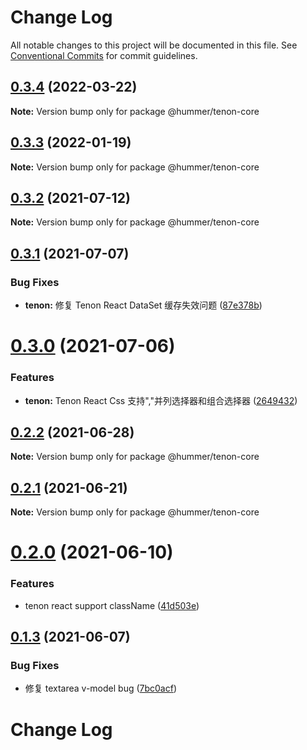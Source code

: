 # Change Log

All notable changes to this project will be documented in this file.
See [Conventional Commits](https://conventionalcommits.org) for commit guidelines.

## [0.3.4](https://github.com/didi/Hummer/compare/@hummer/tenon-core@0.3.3...@hummer/tenon-core@0.3.4) (2022-03-22)

**Note:** Version bump only for package @hummer/tenon-core





## [0.3.3](https://github.com.cnpmjs.org/didi/Hummer/compare/@hummer/tenon-core@0.3.2...@hummer/tenon-core@0.3.3) (2022-01-19)

**Note:** Version bump only for package @hummer/tenon-core





## [0.3.2](https://github.com/didi/Hummer/compare/@hummer/tenon-core@0.3.1...@hummer/tenon-core@0.3.2) (2021-07-12)

**Note:** Version bump only for package @hummer/tenon-core





## [0.3.1](https://github.com/didi/Hummer/compare/@hummer/tenon-core@0.3.0...@hummer/tenon-core@0.3.1) (2021-07-07)


### Bug Fixes

* **tenon:** 修复 Tenon React DataSet 缓存失效问题 ([87e378b](https://github.com/didi/Hummer/commit/87e378b6d25bda92b1e01284ac4bf66c3d8fe350))





# [0.3.0](https://github.com/didi/Hummer/compare/@hummer/tenon-core@0.2.2...@hummer/tenon-core@0.3.0) (2021-07-06)


### Features

* **tenon:** Tenon React Css 支持","并列选择器和组合选择器 ([2649432](https://github.com/didi/Hummer/commit/26494322d79a5953de819fd18059ce0b3c8e2684))





## [0.2.2](https://github.com/didi/Hummer/compare/@hummer/tenon-core@0.2.1...@hummer/tenon-core@0.2.2) (2021-06-28)

**Note:** Version bump only for package @hummer/tenon-core





## [0.2.1](https://github.com/didi/Hummer/compare/@hummer/tenon-core@0.2.0...@hummer/tenon-core@0.2.1) (2021-06-21)

**Note:** Version bump only for package @hummer/tenon-core





# [0.2.0](https://github.com/didi/Hummer/compare/@hummer/tenon-core@0.1.3...@hummer/tenon-core@0.2.0) (2021-06-10)


### Features

* tenon react support className ([41d503e](https://github.com/didi/Hummer/commit/41d503ebbc6f75bebaa5a23739e65c1f6f7b5ddc))





## [0.1.3](https://github.com/didi/Hummer/compare/@hummer/tenon-core@0.1.2...@hummer/tenon-core@0.1.3) (2021-06-07)


### Bug Fixes

* 修复 textarea v-model bug ([7bc0acf](https://github.com/didi/Hummer/commit/7bc0acf4ec4c7547c2b6923e1dc220c6176d458e))





# Change Log
